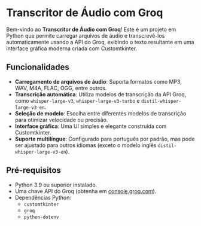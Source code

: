 # Transcritor de Áudio com Groq

Bem-vindo ao **Transcritor de Áudio com Groq**! Este é um projeto em Python que permite carregar arquivos de áudio e transcrevê-los automaticamente usando a API do Groq, exibindo o texto resultante em uma interface gráfica moderna criada com Customtkinter.

## Funcionalidades
- **Carregamento de arquivos de áudio**: Suporta formatos como MP3, WAV, M4A, FLAC, OGG, entre outros.
- **Transcrição automática**: Utiliza modelos de transcrição da API Groq, como `whisper-large-v3`, `whisper-large-v3-turbo` e `distil-whisper-large-v3-en`.
- **Seleção de modelo**: Escolha entre diferentes modelos de transcrição para otimizar velocidade ou precisão.
- **Interface gráfica**: Uma UI simples e elegante construída com Customtkinter.
- **Suporte multilíngue**: Configurado para português por padrão, mas pode ser ajustado para outros idiomas (exceto o modelo inglês `distil-whisper-large-v3-en`).

## Pré-requisitos
- Python 3.9 ou superior instalado.
- Uma chave API do Groq (obtenha em [console.groq.com](https://console.groq.com)).
- Dependências Python:
  - `customtkinter`
  - `groq`
  - `python-dotenv`
